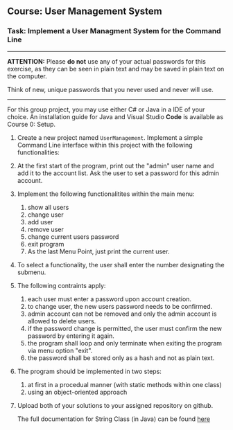 ## Course: User Management System
### Task: Implement a User Managment System for the Command Line
______

**ATTENTION:** Please **do not** use any of your actual passwords for this exercise, as they can be seen in plain text and may be saved in plain text on the computer.

Think of new, unique passwords that you never used and never will use.
______

For this group project, you may use either C# or Java in a IDE of your choice. An installation guide for Java and Visual Studio **Code** is available as Course 0: Setup.


1. Create a new project named `UserManagement`. Implement a simple Command Line interface within this project with the following functionalities:
2. At the first start of the program, print out the "admin" user name and add it to the account list. Ask the user to set a password for this admin account.
3. Implement the following functionalitites within the main menu:
     1. show all users
     2. change user
     2. add user
     3. remove user
     4. change current users password
     5. exit program
     6. As the last Menu Point, just print the current user.
4. To select a functionality, the user shall enter the number designating the submenu.
5. The following contraints apply:
     1. each user must enter a password upon account creation.
     2. to change user, the new users password needs to be confirmed.
     3. admin account can not be removed and only the admin account is allowed to delete users.
     4. if the password change is permitted, the user must confirm the new password by entering it again.
     5. the program shall loop and only terminate when exiting the program via menu option "exit".
     6. the password shall be stored only as a hash and not as plain text.
6. The program should be implemented in two steps:
   1. at first in a procedual manner (with static methods within one class)
   2. using an object-oriented approach

7. Upload both of your solutions to your assigned repository on github.
   
    The full documentation for String Class (in Java) can be found [here](https://docs.oracle.com/javase/8/docs/api/java/lang/String.html)

    


